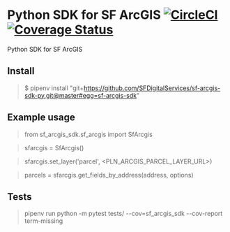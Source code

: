 # Python SDK for SF ArcGIS [![CircleCI](https://badgen.net/circleci/github/SFDigitalServices/sf-arcgis-sdk-py/master)](https://circleci.com/gh/SFDigitalServices/sf-arcgis-sdk-py) [![Coverage Status](https://coveralls.io/repos/github/SFDigitalServices/sf-arcgis-sdk-py/badge.svg?branch=master)](https://coveralls.io/github/SFDigitalServices/sf-arcgis-sdk-py?branch=master)

Python SDK for SF ArcGIS

## Install
> $ pipenv install "git+https://github.com/SFDigitalServices/sf-arcgis-sdk-py.git@master#egg=sf-arcgis-sdk"

## Example usage
> from sf_arcgis_sdk.sf_arcgis import SfArcgis

> sfarcgis = SfArcgis()

> sfarcgis.set_layer('parcel', <PLN_ARCGIS_PARCEL_LAYER_URL>)

> parcels = sfarcgis.get_fields_by_address(address, options)

## Tests
> pipenv run python -m pytest tests/ --cov=sf_arcgis_sdk --cov-report term-missing





